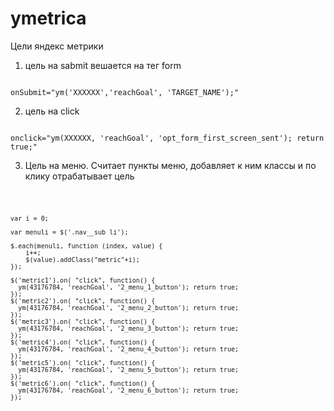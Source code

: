 # ymetrica
Цели яндекс метрики

1. цель на sabmit вешается на тег form
<code>
onSubmit="ym('XXXXXX','reachGoal', 'TARGET_NAME');"
</code>

2. цель на click 
<code>
onclick="ym(XXXXXX, 'reachGoal', 'opt_form_first_screen_sent'); return true;"
</code>

3. Цель на меню. Считает пункты меню, добавляет к ним классы и по клику отрабатывает цель

<code>


	var i = 0;

	var menuli = $('.nav__sub li');

	$.each(menuli, function (index, value) {
		i++;
		$(value).addClass("metric"+i);
	});
	
	$('metric1').on( "click", function() {
	  ym(43176784, 'reachGoal', '2_menu_1_button'); return true;
	});
	$('metric2').on( "click", function() {
	  ym(43176784, 'reachGoal', '2_menu_2_button'); return true;
	});
	$('metric3').on( "click", function() {
	  ym(43176784, 'reachGoal', '2_menu_3_button'); return true;
	});
	$('metric4').on( "click", function() {
	  ym(43176784, 'reachGoal', '2_menu_4_button'); return true;
	});
	$('metric5').on( "click", function() {
	  ym(43176784, 'reachGoal', '2_menu_5_button'); return true;
	});
	$('metric6').on( "click", function() {
	  ym(43176784, 'reachGoal', '2_menu_6_button'); return true;
	});


</code>
